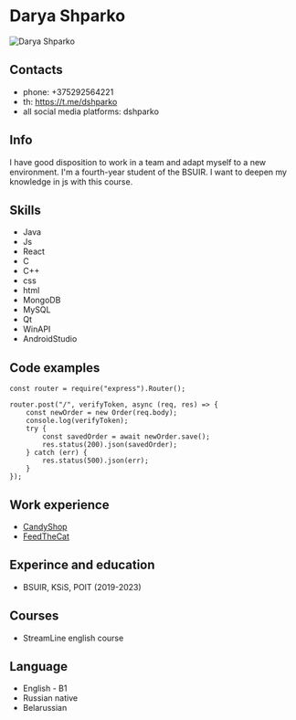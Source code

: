 # Darya Shparko
![Darya Shparko](https://sun9-68.userapi.com/impg/HEX0fhL7vJncn2Dz8-lF9JeHke4MwFImSox0BQ/9D5F4WhlA5o.jpg?size=1440x2160&quality=96&sign=38532d6b5fe7d000e546faaf4cb1c0c9&type=album)
## Contacts
* phone: +375292564221
* th: https://t.me/dshparko
* all social media platforms: dshparko
## Info
I have good disposition to work in a team and adapt myself to a new environment. I'm a fourth-year student of the BSUIR. I want to deepen my knowledge in js with this course.
## Skills
* Java
* Js
* React
* C
* C++
* css
* html
* MongoDB
* MySQL
* Qt
* WinAPI
* AndroidStudio
## Code examples
```
const router = require("express").Router();

router.post("/", verifyToken, async (req, res) => {
    const newOrder = new Order(req.body);
    console.log(verifyToken);
    try {
        const savedOrder = await newOrder.save();
        res.status(200).json(savedOrder);
    } catch (err) {
        res.status(500).json(err);
    }
});
``` 
## Work experience
* [CandyShop](https://github.com/dshparko/candyShop)
* [FeedTheCat](https://github.com/dshparko/feedTheCat)
## Experince and education
* BSUIR, KSiS, POIT (2019-2023)
## Courses
* StreamLine english course
## Language
* English - B1
* Russian native
* Belarussian